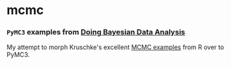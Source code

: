 # mcmc

### `PyMC3` examples from [Doing Bayesian Data Analysis][site]

My attempt to morph Kruschke's excellent [MCMC examples][examples] from R over to PyMC3.


[site]: https://sites.google.com/site/doingbayesiandataanalysis/what-s-new-in-2nd-ed 
[examples]: https://sites.google.com/site/doingbayesiandataanalysis/software-installation
